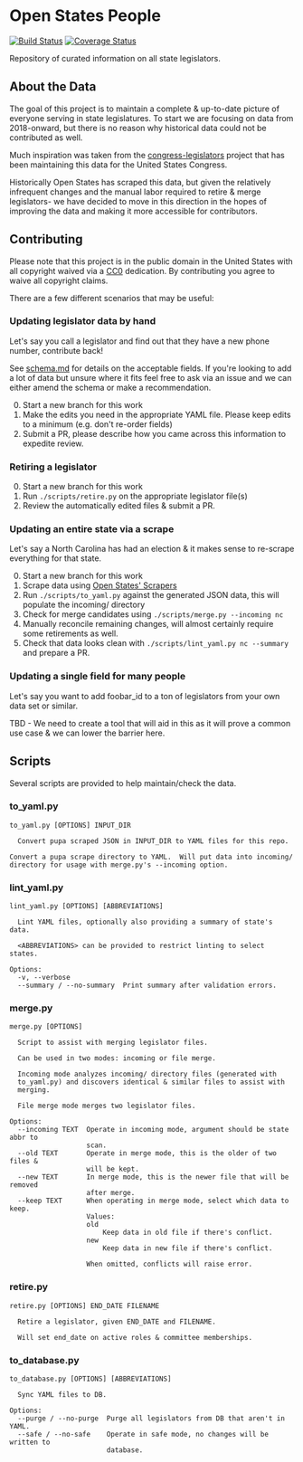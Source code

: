 # Open States People

[![Build Status](https://travis-ci.org/openstates/people.svg?branch=master)](https://travis-ci.org/openstates/people)
[![Coverage Status](https://coveralls.io/repos/github/openstates/people/badge.svg?branch=master)](https://coveralls.io/github/openstates/people?branch=master)

Repository of curated information on all state legislators.


## About the Data

The goal of this project is to maintain a complete & up-to-date picture of everyone serving in state legislatures.  To start we are focusing on data from 2018-onward, but there is no reason why historical data could not be contributed as well.

Much inspiration was taken from the [congress-legislators](https://github.com/unitedstates/congress-legislators) project that has been maintaining this data for the United States Congress.

Historically Open States has scraped this data, but given the relatively infrequent changes and the manual labor required to retire & merge legislators- we have decided to move in this direction in the hopes of improving the data and making it more accessible for contributors.

## Contributing

Please note that this project is in the public domain in the United States with all copyright waived via a [CC0](https://creativecommons.org/publicdomain/zero/1.0/) dedication.  By contributing you agree to waive all copyright claims.

There are a few different scenarios that may be useful:

### Updating legislator data by hand

Let's say you call a legislator and find out that they have a new phone number, contribute back!

See [schema.md](schema.md) for details on the acceptable fields.  If you're looking to add a lot of data but unsure where it fits feel free to ask via an issue and we can either amend the schema or make a recommendation.

0. Start a new branch for this work
1. Make the edits you need in the appropriate YAML file.  Please keep edits to a minimum (e.g. don't re-order fields)
2. Submit a PR, please describe how you came across this information to expedite review.

### Retiring a legislator

0. Start a new branch for this work
1. Run `./scripts/retire.py` on the appropriate legislator file(s)
2. Review the automatically edited files & submit a PR.

### Updating an entire state via a scrape

Let's say a North Carolina has had an election & it makes sense to re-scrape everything for that state.

0. Start a new branch for this work
1. Scrape data using [Open States' Scrapers](https://github.com/openstates/openstates)
2. Run `./scripts/to_yaml.py` against the generated JSON data, this will populate the incoming/ directory 
3. Check for merge candidates using `./scripts/merge.py --incoming nc`
4. Manually reconcile remaining changes, will almost certainly require some retirements as well.
5. Check that data looks clean with `./scripts/lint_yaml.py nc --summary` and prepare a PR.

### Updating a single field for many people

Let's say you want to add foobar_id to a ton of legislators from your own data set or similar.

TBD - We need to create a tool that will aid in this as it will prove a common use case & we can lower the barrier here.

## Scripts

Several scripts are provided to help maintain/check the data.

### to_yaml.py
```
to_yaml.py [OPTIONS] INPUT_DIR

  Convert pupa scraped JSON in INPUT_DIR to YAML files for this repo.

Convert a pupa scrape directory to YAML.  Will put data into incoming/
directory for usage with merge.py's --incoming option.
```

### lint_yaml.py
```
lint_yaml.py [OPTIONS] [ABBREVIATIONS]

  Lint YAML files, optionally also providing a summary of state's data.

  <ABBREVIATIONS> can be provided to restrict linting to select states.

Options:
  -v, --verbose
  --summary / --no-summary  Print summary after validation errors.
```

### merge.py
```
merge.py [OPTIONS]

  Script to assist with merging legislator files.

  Can be used in two modes: incoming or file merge.

  Incoming mode analyzes incoming/ directory files (generated with
  to_yaml.py) and discovers identical & similar files to assist with
  merging.

  File merge mode merges two legislator files.

Options:
  --incoming TEXT  Operate in incoming mode, argument should be state abbr to
                   scan.
  --old TEXT       Operate in merge mode, this is the older of two files &
                   will be kept.
  --new TEXT       In merge mode, this is the newer file that will be removed
                   after merge.
  --keep TEXT      When operating in merge mode, select which data to keep.
                   Values:
                   old
                       Keep data in old file if there's conflict.
                   new
                       Keep data in new file if there's conflict.

                   When omitted, conflicts will raise error.
```

### retire.py
```
retire.py [OPTIONS] END_DATE FILENAME

  Retire a legislator, given END_DATE and FILENAME.

  Will set end_date on active roles & committee memberships.
```

### to_database.py
```
to_database.py [OPTIONS] [ABBREVIATIONS]

  Sync YAML files to DB.

Options:
  --purge / --no-purge  Purge all legislators from DB that aren't in YAML.
  --safe / --no-safe    Operate in safe mode, no changes will be written to
                        database.
```
